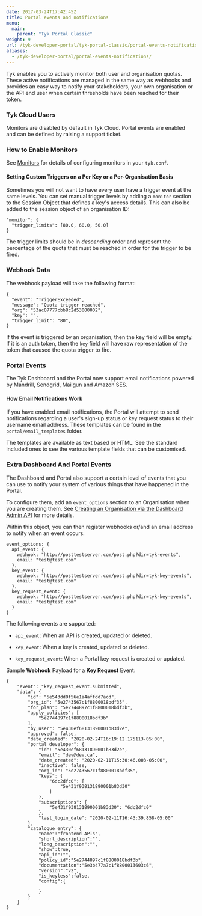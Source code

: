```yaml
---
date: 2017-03-24T17:42:45Z
title: Portal events and notifications
menu:
  main:
    parent: "Tyk Portal Classic"
weight: 9 
url: /tyk-developer-portal/tyk-portal-classic/portal-events-notifications/
aliases:
  - /tyk-developer-portal/portal-events-notifications/
---
```


Tyk enables you to actively monitor both user and organisation quotas. These active notifications are managed in the same way as webhooks and provides an easy way to notify your stakeholders, your own organisation or the API end user when certain thresholds have been reached for their token.

### Tyk Cloud Users

Monitors are disabled by default in Tyk Cloud. Portal events are enabled and can be defined by raising a support ticket.

### How to Enable Monitors

See [Monitors](/basic-config-and-security/report-monitor-trigger-events/monitors/) for details of configuring monitors in your `tyk.conf`.

#### Setting Custom Triggers on a Per Key or a Per-Organisation Basis

Sometimes you will not want to have every user have a trigger event at the same levels. You can set manual trigger levels by adding a `monitor` section to the Session Object that defines a key's access details. This can also be added to the session object of an organisation ID:

```{.copyWrapper}
"monitor": {
  "trigger_limits": [80.0, 60.0, 50.0]
}
```

The trigger limits should be in *descending* order and represent the percentage of the quota that must be reached in order for the trigger to be fired.

### Webhook Data

The webhook payload will take the following format:

```{.copyWrapper}
{
  "event": "TriggerExceeded",
  "message": "Quota trigger reached",
  "org": "53ac07777cbb8c2d53000002",
  "key": "",
  "trigger_limit": "80",
} 
```

If the event is triggered by an organisation, then the key field will be empty. If it is an auth token, then the `key` field will have raw representation of the token that caused the quota trigger to fire.

### Portal Events

The Tyk Dashboard and the Portal now support email notifications powered by Mandrill, Sendgrid, Mailgun and Amazon SES.

#### How Email Notifications Work

If you have enabled email notifications, the Portal will attempt to send notifications regarding a user's sign-up status or key request status to their username email address. These templates can be found in the `portal/email_templates` folder.

The templates are available as text based or HTML. See the standard included ones to see the various template fields that can be customised.

### Extra Dashboard And Portal Events

The Dashboard and Portal also support a certain level of events that you can use to notify your system of various things that have happened in the Portal.

To configure them, add an `event_options` section to an Organisation when you are creating them. See [Creating an Organisation via the Dashboard Admin API](/tyk-apis/tyk-dashboard-admin-api/organisations/#create-an-organisation) for more details.

Within this object, you can then register webhooks or/and an email address to notify when an event occurs:

```{.copyWrapper}
event_options: {
  api_event: {
    webhook: "http://posttestserver.com/post.php?dir=tyk-events",
    email: "test@test.com"
  },
  key_event: {
    webhook: "http://posttestserver.com/post.php?dir=tyk-key-events",
    email: "test@test.com"
  },
  key_request_event: {
    webhook: "http://posttestserver.com/post.php?dir=tyk-key-events",
    email: "test@test.com"
  }
}
```

The following events are supported:

*   `api_event`: When an API is created, updated or deleted.

*   `key_event`: When a key is created, updated or deleted.

*   `key_request_event`: When a Portal key request is created or updated.

Sample **Webhook** Payload for a **Key Request** Event:
```{.json}
{
    "event": "key_request_event.submitted",
    "data": {
        "id": "5e543dd0f56e1a4affdd7acd",
        "org_id": "5e2743567c1f8800018bdf35",
        "for_plan": "5e2744897c1f8800018bdf3b",
        "apply_policies": [
            "5e2744897c1f8800018bdf3b"
        ],
        "by_user": "5e430ef68131890001b83d2e",
        "approved": false,
        "date_created": "2020-02-24T16:19:12.175113-05:00",
        "portal_developer": {
            "id": "5e430ef68131890001b83d2e",
            "email": "dev@dev.ca",
            "date_created": "2020-02-11T15:30:46.003-05:00",
            "inactive": false,
            "org_id": "5e2743567c1f8800018bdf35",
            "keys": {
                "6dc2dfc0": [
                    "5e431f938131890001b83d30"
                ]
            },
            "subscriptions": {
                "5e431f938131890001b83d30": "6dc2dfc0"
            },
            "last_login_date": "2020-02-11T16:43:39.858-05:00"
        },
        "catalogue_entry": {
            "name":"frontend APIs",
            "short_description":"",
            "long_description":"",
            "show":true,
            "api_id":"",
            "policy_id":"5e2744897c1f8800018bdf3b",
            "documentation":"5e3b477a7c1f8800013603c6",
            "version":"v2",
            "is_keyless":false,
            "config":{
                
            }
        }
    }
}
```